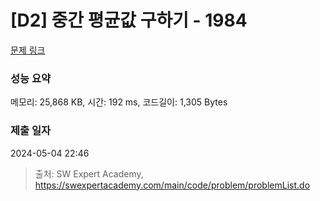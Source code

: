 # [D2] 중간 평균값 구하기 - 1984 

[문제 링크](https://swexpertacademy.com/main/code/problem/problemDetail.do?contestProbId=AV5Pw_-KAdcDFAUq) 

### 성능 요약

메모리: 25,868 KB, 시간: 192 ms, 코드길이: 1,305 Bytes

### 제출 일자

2024-05-04 22:46



> 출처: SW Expert Academy, https://swexpertacademy.com/main/code/problem/problemList.do